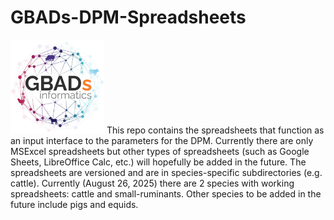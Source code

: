 # GBADs-DPM-Spreadsheets
<img src= "https://github.com/GBADsInformatics/GBADs-DPM-Spreadsheets/blob/main/images/GBADsInformaticsLogo.png" width="150">
This repo contains the spreadsheets that function as an input interface to the parameters for the DPM.  Currently there are only
MSExcel spreadsheets but other types of spreadsheets (such as Google Sheets, LibreOffice Calc, etc.) will hopefully be added in
the future. The spreadsheets are versioned and are in species-specific subdirectories (e.g. cattle).
Currently (August 26, 2025) there are 2 species with working spreadsheets: cattle and small-ruminants.  Other species to be added
in the future include pigs and equids.

